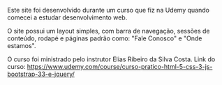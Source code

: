 Este site foi desenvolvido durante um curso que fiz na Udemy quando comecei a estudar desenvolvimento web.

O site possui um layout simples, com barra de navegação, sessões de conteúdo, rodapé e páginas padrão como: "Fale Conosco" e "Onde estamos".

O curso foi ministrado pelo instrutor Elias Ribeiro da Silva Costa.
Link do curso: https://www.udemy.com/course/curso-pratico-html-5-css-3-js-bootstrap-33-e-jquery/
